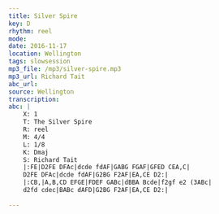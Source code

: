 ```yaml
---
title: Silver Spire
key: D
rhythm: reel
mode: 
date: 2016-11-17
location: Wellington
tags: slowsession
mp3_file: /mp3/silver-spire.mp3
mp3_url: Richard Tait 
abc_url: 
source: Wellington
transcription:
abc: |
    X: 1
    T: The Silver Spire
    R: reel
    M: 4/4
    L: 1/8
    K: Dmaj
    S: Richard Tait
    |:FE|D2FE DFAc|dcde fdAF|GABG FGAF|GFED CEA,C|
    D2FE DFAc|dcde fdAF|G2BG F2AF|EA,CE D2:|
    |:CB,|A,B,CD EFGE|FDEF GABc|dBBA Bcde|f2gf e2 (3ABc|
    d2fd cdec|BABc dAFD|G2BG F2AF|EA,CE D2:|
    
---
```


